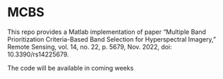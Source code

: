 # MCBS
This repo provides a Matlab implementation of paper “Multiple Band Prioritization Criteria-Based Band Selection for Hyperspectral Imagery,” Remote Sensing, vol. 14, no. 22, p. 5679, Nov. 2022, doi: 10.3390/rs14225679.

The code will be available in coming weeks
